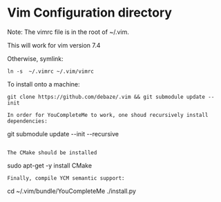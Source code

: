 Vim Configuration directory
===========================

Note: The vimrc file is in the root of ~/.vim.

This will work for vim version 7.4

Otherwise, symlink:
```
ln -s  ~/.vimrc ~/.vim/vimrc 
```

To install onto a machine:
```
git clone https://github.com/debaze/.vim && git submodule update --init

In order for YouCompleteMe to work, one shoud recursively install dependencies:

```
git submodule update --init --recursive
```

The CMake should be installed
```
sudo apt-get -y install CMake
```
Finally, compile YCM semantic support:
```
cd ~/.vim/bundle/YouCompleteMe
./install.py
